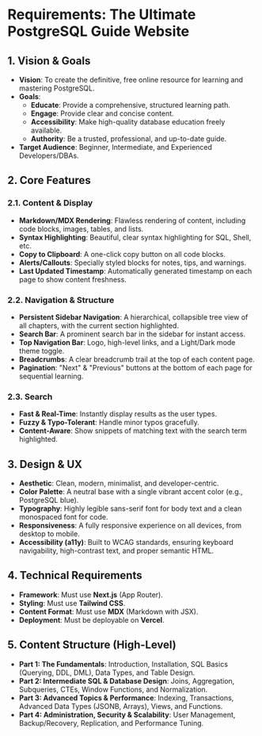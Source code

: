 # Requirements: The Ultimate PostgreSQL Guide Website

## 1. Vision & Goals

- **Vision**: To create the definitive, free online resource for learning and mastering PostgreSQL.
- **Goals**:
  - **Educate**: Provide a comprehensive, structured learning path.
  - **Engage**: Provide clear and concise content.
  - **Accessibility**: Make high-quality database education freely available.
  - **Authority**: Be a trusted, professional, and up-to-date guide.
- **Target Audience**: Beginner, Intermediate, and Experienced Developers/DBAs.

## 2. Core Features

### 2.1. Content & Display

- **Markdown/MDX Rendering**: Flawless rendering of content, including code blocks, images, tables, and lists.
- **Syntax Highlighting**: Beautiful, clear syntax highlighting for SQL, Shell, etc.
- **Copy to Clipboard**: A one-click copy button on all code blocks.
- **Alerts/Callouts**: Specially styled blocks for notes, tips, and warnings.
- **Last Updated Timestamp**: Automatically generated timestamp on each page to show content freshness.

### 2.2. Navigation & Structure

- **Persistent Sidebar Navigation**: A hierarchical, collapsible tree view of all chapters, with the current section highlighted.
- **Search Bar**: A prominent search bar in the sidebar for instant access.
- **Top Navigation Bar**: Logo, high-level links, and a Light/Dark mode theme toggle.
- **Breadcrumbs**: A clear breadcrumb trail at the top of each content page.
- **Pagination**: "Next" & "Previous" buttons at the bottom of each page for sequential learning.

### 2.3. Search

- **Fast & Real-Time**: Instantly display results as the user types.
- **Fuzzy & Typo-Tolerant**: Handle minor typos gracefully.
- **Content-Aware**: Show snippets of matching text with the search term highlighted.

## 3. Design & UX

- **Aesthetic**: Clean, modern, minimalist, and developer-centric.
- **Color Palette**: A neutral base with a single vibrant accent color (e.g., PostgreSQL blue).
- **Typography**: Highly legible sans-serif font for body text and a clean monospaced font for code.
- **Responsiveness**: A fully responsive experience on all devices, from desktop to mobile.
- **Accessibility (a11y)**: Built to WCAG standards, ensuring keyboard navigability, high-contrast text, and proper semantic HTML.

## 4. Technical Requirements

- **Framework**: Must use **Next.js** (App Router).
- **Styling**: Must use **Tailwind CSS**.
- **Content Format**: Must use **MDX** (Markdown with JSX).
- **Deployment**: Must be deployable on **Vercel**.

## 5. Content Structure (High-Level)

- **Part 1: The Fundamentals**: Introduction, Installation, SQL Basics (Querying, DDL, DML), Data Types, and Table Design.
- **Part 2: Intermediate SQL & Database Design**: Joins, Aggregation, Subqueries, CTEs, Window Functions, and Normalization.
- **Part 3: Advanced Topics & Performance**: Indexing, Transactions, Advanced Data Types (JSONB, Arrays), Views, and Functions.
- **Part 4: Administration, Security & Scalability**: User Management, Backup/Recovery, Replication, and Performance Tuning.
